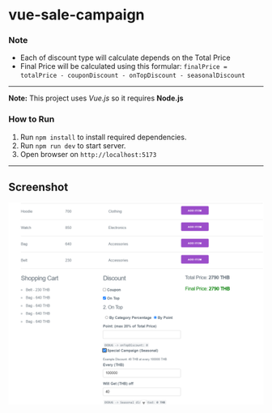 # vue-sale-campaign

### Note

- Each of discount type will calculate depends on the Total Price
- Final Price will be calculated using this formular: `finalPrice = totalPrice - couponDiscount - onTopDiscount - seasonalDiscount`

---

**Note:** This project uses _Vue.js_ so it requires **Node.js**

### How to Run

1. Run `npm install` to install required dependencies.
2. Run `npm run dev` to start server.
3. Open browser on `http://localhost:5173`

---

## Screenshot

![screenshot](https://github.com/TheCureliestWalk/vue-sale-campaign/blob/master/public/screenshot.png?raw=true)
